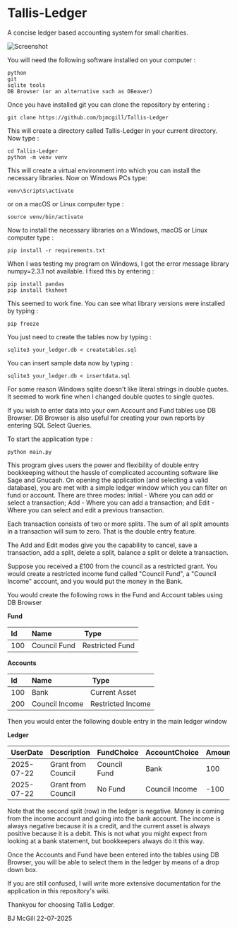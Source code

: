 # Tallis-Ledger
A concise ledger based accounting system for small charities.

![Screenshot](./Screenshot.pngy)

You will need the following software installed on your computer :

```
python
git
sqlite tools
DB Browser (or an alternative such as DBeaver)
```

Once you have installed git you can clone the repository by entering :

```
git clone https://github.com/bjmcgill/Tallis-Ledger
```

This will create a directory called Tallis-Ledger in your current directory. Now type :

```
cd Tallis-Ledger
python -m venv venv
```

This will create a virtual environment into which you can install the necessary libraries. Now on Windows PCs type:

```
venv\Scripts\activate
```

or on a macOS or Linux computer type :

```
source venv/bin/activate
```

Now to install the necessary libraries on a Windows, macOS or Linux computer type :

```
pip install -r requirements.txt
```

When I was testing my program on Windows, I got the error message library numpy=2.3.1 not available. I fixed this by entering :

```
pip install pandas
pip install tksheet
```

This seemed to work fine. You can see what library versions were installed by typing :

```
pip freeze
```

You just need to create the tables now by typing :

```
sqlite3 your_ledger.db < createtables.sql
```

You can insert sample data now by typing :

```
sqlite3 your_ledger.db < insertdata.sql
```

For some reason Windows sqlite doesn't like literal strings in double quotes. It seemed to work fine when I changed double quotes to single quotes.

If you wish to enter data into your own Account and Fund tables use DB Browser. DB Browser is also useful for creating your own reports by entering SQL Select Queries. 

To start the application type :

```
python main.py
```

This program gives users the power and flexibility of double entry bookkeeping without the hassle of complicated accounting software like Sage and Gnucash. On opening the application (and selecting a valid database), you are met with a simple ledger window which you can filter on fund or account. There are three modes: Initial - Where you can add or select a transaction; Add - Where you can add a transaction; and Edit - Where you can select and edit a previous transaction.

Each transaction consists of two or more splits. The sum of all split amounts in a transaction will sum to zero. That is the double entry feature.

The Add and Edit modes give you the capability to cancel, save a transaction, add a split, delete a split, balance a split or delete a transaction.

Suppose you received a £100 from the council as a restricted grant. You would create a restricted income fund called "Council Fund", a "Council Income" account, and you would put the money in the Bank.

You would create the following rows in the Fund and Account tables using DB Browser

**Fund**

| Id | Name | Type |
|:---|:-----|:-----|
| 100 | Council Fund | Restricted Fund |

**Accounts**

| Id | Name | Type |
|:---|:-----|:-----|
| 100 | Bank | Current Asset |
| 200 | Council Income | Restricted Income |

Then you would enter the following double entry in the main ledger window

**Ledger**

| UserDate | Description | FundChoice | AccountChoice | Amount |
|:---------|:------------|:-----------|---------------|--------|
| 2025-07-22 | Grant from Council | Council Fund | Bank | 100 |
| 2025-07-22 | Grant from Council | No Fund | Council Income | -100 |

Note that the second split (row) in the ledger is negative. Money is coming from the income account and going into the bank account. The income is always negative because it is a credit, and the current asset is always positive because it is a debit. This is not what you might expect from looking at a bank statement, but bookkeepers always do it this way.

Once the Accounts and Fund have been entered into the tables using DB Browser, you will be able to select them in the ledger by means of a drop down box.

If you are still confused, I will write more extensive documentation for the application in this repository's wiki.

Thankyou for choosing Tallis Ledger.

BJ McGill 22-07-2025
